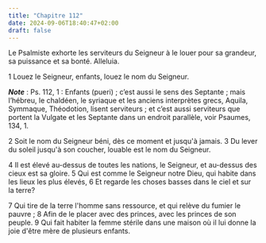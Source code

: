 ```yaml
---
title: "Chapitre 112"
date: 2024-09-06T18:40:47+02:00
draft: false
---
```



Le Psalmiste exhorte les serviteurs du Seigneur à le louer pour sa grandeur, sa puissance et sa bonté.
Alleluia.


1 Louez le Seigneur, enfants, louez le nom du Seigneur.

***Note*** :  Ps. 112, 1 : Enfants (pueri) ; c’est aussi le sens des Septante ; mais l’hébreu, le chaldéen, le syriaque et les anciens interprètes grecs, Aquila, Symmaque, Théodotion, lisent serviteurs ; et c’est aussi serviteurs que portent la Vulgate et les Septante dans un endroit parallèle, voir Psaumes, 134, 1.


2 Soit le nom du Seigneur béni, dès ce moment et jusqu'à jamais. 3 Du lever du soleil jusqu'à son coucher, louable est le nom du Seigneur.


4 Il est élevé au-dessus de toutes les nations, le Seigneur, et au-dessus des cieux est sa gloire. 5 Qui est comme le Seigneur notre Dieu, qui habite dans les lieux les plus élevés, 6 Et regarde les choses basses dans le ciel et sur la terre?


7 Qui tire de la terre l'homme sans ressource, et qui relève du fumier le pauvre ; 8 Afin de le placer avec des princes, avec les princes de son peuple. 9 Qui fait habiter la femme stérile dans une maison où il lui donne la joie d'être mère de plusieurs enfants.


